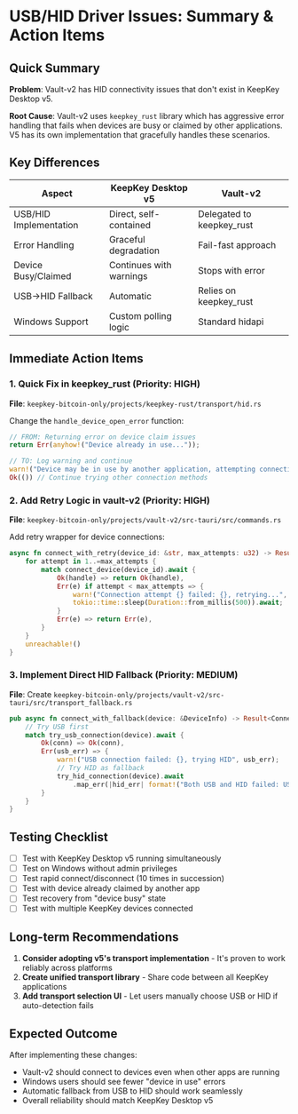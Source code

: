 # USB/HID Driver Issues: Summary & Action Items

## Quick Summary

**Problem**: Vault-v2 has HID connectivity issues that don't exist in KeepKey Desktop v5.

**Root Cause**: Vault-v2 uses `keepkey_rust` library which has aggressive error handling that fails when devices are busy or claimed by other applications. V5 has its own implementation that gracefully handles these scenarios.

## Key Differences

| Aspect | KeepKey Desktop v5 | Vault-v2 |
|--------|-------------------|----------|
| USB/HID Implementation | Direct, self-contained | Delegated to keepkey_rust |
| Error Handling | Graceful degradation | Fail-fast approach |
| Device Busy/Claimed | Continues with warnings | Stops with error |
| USB→HID Fallback | Automatic | Relies on keepkey_rust |
| Windows Support | Custom polling logic | Standard hidapi |

## Immediate Action Items

### 1. Quick Fix in keepkey_rust (Priority: HIGH)
**File**: `keepkey-bitcoin-only/projects/keepkey-rust/transport/hid.rs`

Change the `handle_device_open_error` function:
```rust
// FROM: Returning error on device claim issues
return Err(anyhow!("Device already in use..."));

// TO: Log warning and continue
warn!("Device may be in use by another application, attempting connection anyway...");
Ok(()) // Continue trying other connection methods
```

### 2. Add Retry Logic in vault-v2 (Priority: HIGH)
**File**: `keepkey-bitcoin-only/projects/vault-v2/src-tauri/src/commands.rs`

Add retry wrapper for device connections:
```rust
async fn connect_with_retry(device_id: &str, max_attempts: u32) -> Result<DeviceHandle, String> {
    for attempt in 1..=max_attempts {
        match connect_device(device_id).await {
            Ok(handle) => return Ok(handle),
            Err(e) if attempt < max_attempts => {
                warn!("Connection attempt {} failed: {}, retrying...", attempt, e);
                tokio::time::sleep(Duration::from_millis(500)).await;
            }
            Err(e) => return Err(e),
        }
    }
    unreachable!()
}
```

### 3. Implement Direct HID Fallback (Priority: MEDIUM)
**File**: Create `keepkey-bitcoin-only/projects/vault-v2/src-tauri/src/transport_fallback.rs`

```rust
pub async fn connect_with_fallback(device: &DeviceInfo) -> Result<Connection, String> {
    // Try USB first
    match try_usb_connection(device).await {
        Ok(conn) => Ok(conn),
        Err(usb_err) => {
            warn!("USB connection failed: {}, trying HID", usb_err);
            // Try HID as fallback
            try_hid_connection(device).await
                .map_err(|hid_err| format!("Both USB and HID failed: USB({}), HID({})", usb_err, hid_err))
        }
    }
}
```

## Testing Checklist

- [ ] Test with KeepKey Desktop v5 running simultaneously
- [ ] Test on Windows without admin privileges
- [ ] Test rapid connect/disconnect (10 times in succession)
- [ ] Test with device already claimed by another app
- [ ] Test recovery from "device busy" state
- [ ] Test with multiple KeepKey devices connected

## Long-term Recommendations

1. **Consider adopting v5's transport implementation** - It's proven to work reliably across platforms
2. **Create unified transport library** - Share code between all KeepKey applications
3. **Add transport selection UI** - Let users manually choose USB or HID if auto-detection fails

## Expected Outcome

After implementing these changes:
- Vault-v2 should connect to devices even when other apps are running
- Windows users should see fewer "device in use" errors
- Automatic fallback from USB to HID should work seamlessly
- Overall reliability should match KeepKey Desktop v5 